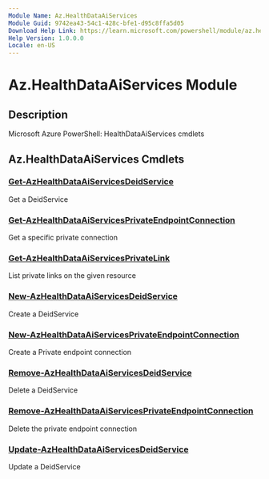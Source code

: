 ```yaml
---
Module Name: Az.HealthDataAiServices
Module Guid: 9742ea43-54c1-428c-bfe1-d95c8ffa5d05
Download Help Link: https://learn.microsoft.com/powershell/module/az.healthdataaiservices
Help Version: 1.0.0.0
Locale: en-US
---
```


# Az.HealthDataAiServices Module
## Description
Microsoft Azure PowerShell: HealthDataAiServices cmdlets

## Az.HealthDataAiServices Cmdlets
### [Get-AzHealthDataAiServicesDeidService](Get-AzHealthDataAiServicesDeidService.md)
Get a DeidService

### [Get-AzHealthDataAiServicesPrivateEndpointConnection](Get-AzHealthDataAiServicesPrivateEndpointConnection.md)
Get a specific private connection

### [Get-AzHealthDataAiServicesPrivateLink](Get-AzHealthDataAiServicesPrivateLink.md)
List private links on the given resource

### [New-AzHealthDataAiServicesDeidService](New-AzHealthDataAiServicesDeidService.md)
Create a DeidService

### [New-AzHealthDataAiServicesPrivateEndpointConnection](New-AzHealthDataAiServicesPrivateEndpointConnection.md)
Create a Private endpoint connection

### [Remove-AzHealthDataAiServicesDeidService](Remove-AzHealthDataAiServicesDeidService.md)
Delete a DeidService

### [Remove-AzHealthDataAiServicesPrivateEndpointConnection](Remove-AzHealthDataAiServicesPrivateEndpointConnection.md)
Delete the private endpoint connection

### [Update-AzHealthDataAiServicesDeidService](Update-AzHealthDataAiServicesDeidService.md)
Update a DeidService

